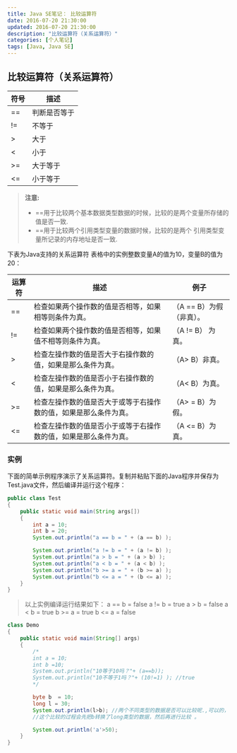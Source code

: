 ```yaml
---
title: Java SE笔记： 比较运算符
date: 2016-07-20 21:30:00
updated: 2016-07-20 21:30:00
description: "比较运算符（关系运算符）"
categories: [个人笔记]
tags: [Java, Java SE]
---
```


## 比较运算符（关系运算符）

|符号|  描述     |
|---|----------|
|==	|判断是否等于
|!=	|不等于
|>	|大于
|<	|小于
|>=	|大于等于
|<=	|小于等于

> **注意:**
> - ==用于比较两个基本数据类型数据的时候，比较的是两个变量所存储的值是否一致.
> - ==用于比较两个引用类型变量的数据时候，比较的是两个 引用类型变量所记录的内存地址是否一致.

下表为Java支持的关系运算符 表格中的实例整数变量A的值为10，变量B的值为20： 

|运算符|描述                                                 |例子                   |
|-----|----------------------------------------------------|-----------------------|
|==   |检查如果两个操作数的值是否相等，如果相等则条件为真。          |（A == B）为假（非真）。  | 
|!=   |检查如果两个操作数的值是否相等，如果值不相等则条件为真。       |（A != B） 为真。       | 
|>    |检查左操作数的值是否大于右操作数的值，如果是那么条件为真。     |（A> B）非真。          | 
|<    |检查左操作数的值是否小于右操作数的值，如果是那么条件为真。     |（A< B）为真。          |
|>=   |检查左操作数的值是否大于或等于右操作数的值，如果是那么条件为真。|（A> = B）为假。        | 
|<=   |检查左操作数的值是否小于或等于右操作数的值，如果是那么条件为真。|（A <= B）为真。        |

### 实例
下面的简单示例程序演示了关系运算符。复制并粘贴下面的Java程序并保存为Test.java文件，然后编译并运行这个程序：
```java
public class Test 
{
    public static void main(String args[]) 
    {
        int a = 10;
        int b = 20;
        System.out.println("a == b = " + (a == b) );

        System.out.println("a != b = " + (a != b) );
        System.out.println("a > b = " + (a > b) );
        System.out.println("a < b = " + (a < b) );
        System.out.println("b >= a = " + (b >= a) );
        System.out.println("b <= a = " + (b <= a) );
    }
}
```

> 以上实例编译运行结果如下：
> a == b = false 
> a != b = true 
> a > b = false 
> a < b = true 
> b >= a = true 
> b <= a = false

```java
class Demo
{
    public static void main(String[] args) 
    {
        /*
        int a = 10;
        int b =10;
        System.out.println("10等于10吗？"+ (a==b));  
        System.out.println("10不等于1吗？"+ (10!=1) ); //true  
        */

        byte b  = 10;
        long l = 30;
        System.out.println(l>b); //两个不同类型的数据是否可以比较呢.,可以的，但是两个不同类型的数据必须是兼用的数据。
        //这个比较的过程会先把b转换了long类型的数据，然后再进行比较 。

        System.out.println('a'>50);
    }
}
```